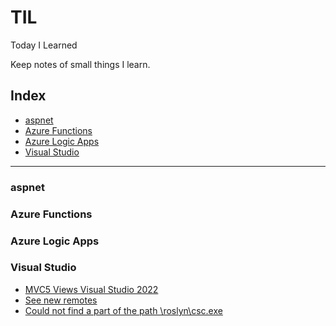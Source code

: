 # TIL
Today I Learned

Keep notes of small things I learn.

## Index
* [aspnet](#aspnet)
* [Azure Functions](#azure-functions)
* [Azure Logic Apps](#azure-logic-apps)
* [Visual Studio](#visual-studio)

---

### aspnet

### Azure Functions

### Azure Logic Apps

### Visual Studio
- [MVC5 Views Visual Studio 2022](visual-studio/razor-views-mvc5.md)
- [See new remotes](visual-studio/see-new-remotes.md)
- [Could not find a part of the path \roslyn\csc.exe](visual-studio/csc-exe.md)




